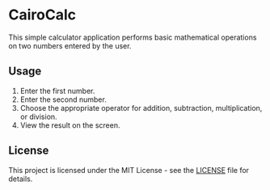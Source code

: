 # CairoCalc

This simple calculator application performs basic mathematical operations on two numbers entered by the user.

## Usage

1. Enter the first number.
2. Enter the second number.
3. Choose the appropriate operator for addition, subtraction, multiplication, or division.
4. View the result on the screen.

## License

This project is licensed under the MIT License - see the [LICENSE](LICENSE) file for details.
